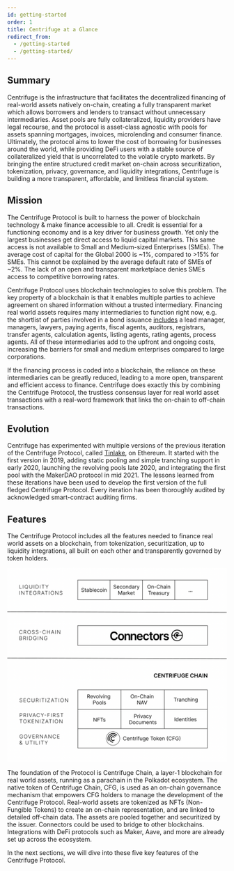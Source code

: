 ```yaml
---
id: getting-started
order: 1
title: Centrifuge at a Glance
redirect_from:
  - /getting-started
  - /getting-started/
---
```


## Summary
Centrifuge is the infrastructure that facilitates the decentralized financing of real-world assets natively on-chain, creating a fully transparent market which allows borrowers and lenders to transact without unnecessary intermediaries. Asset pools are fully collateralized, liquidity providers have legal recourse, and the protocol is asset-class agnostic with pools for assets spanning mortgages, invoices, microlending and consumer finance. Ultimately, the protocol aims to lower the cost of borrowing for businesses around the world, while providing DeFi users with a stable source of collateralized yield that is uncorrelated to the volatile crypto markets. By bringing the entire structured credit market on-chain across securitization, tokenization, privacy, governance, and liquidity integrations, Centrifuge is building a more transparent, affordable, and limitless financial system.

## Mission
The Centrifuge Protocol is built to harness the power of blockchain technology & make finance accessible to all. Credit is essential for a functioning economy and is a key driver for business growth. Yet only the largest businesses get direct access to liquid capital markets. This same access is not available to Small and Medium-sized Enterprises (SMEs). The average cost of capital for the Global 2000 is ~1%, compared to >15% for SMEs. This cannot be explained by the average default rate of SMEs of ~2%. The lack of an open and transparent marketplace denies SMEs access to competitive borrowing  rates.

Centrifuge Protocol uses blockchain technologies to solve this problem. The key property of a blockchain is that it enables multiple parties to achieve agreement on shared information without a trusted intermediary. Financing real world assets requires many intermediaries to function right now, e.g. the shortlist of parties involved in a bond issuance [includes](https://twitter.com/rayesalexander/status/1501270049952178176) a lead manager, managers, lawyers, paying agents, fiscal agents, auditors, registrars, transfer agents, calculation agents, listing agents, rating agents, process agents. All of these intermediaries add to the upfront and ongoing costs, increasing the barriers for small and medium enterprises compared to large corporations.

If the financing process is coded into a blockchain, the reliance on these intermediaries can be greatly reduced, leading to a more open, transparent and efficient access to finance. Centrifuge does exactly this by combining the Centrifuge Protocol, the trustless consensus layer for real world asset transactions with a real-word framework that links the on-chain to off-chain transactions.

## Evolution
Centrifuge has experimented with multiple versions of the previous iteration of the Centrifuge Protocol, called [Tinlake](https://tinlake.centrifuge.io/), on Ethereum. It started with the first version in 2019, adding static pooling and simple tranching support in early 2020, launching the revolving pools late 2020, and integrating the first pool with the MakerDAO protocol in mid 2021. The lessons learned from these iterations have been used to develop the first version of the full fledged Centrifuge Protocol. Every iteration has been thoroughly audited by acknowledged smart-contract auditing firms.

## Features
The Centrifuge Protocol includes all the features needed to finance real world assets on a blockchain, from tokenization, securitization, up to liquidity integrations,  all built on each other and transparently governed by token holders.

![](./images/protocol.png#width=60%;)

The foundation of the Protocol is Centrifuge Chain, a layer-1 blockchain for real world assets, running as a parachain in the Polkadot ecosystem. The native token of Centrifuge Chain, CFG, is used as an on-chain governance mechanism that empowers CFG holders to manage the development of the Centrifuge Protocol. Real-world assets are tokenized as NFTs (Non-Fungible Tokens) to create an on-chain representation, and are linked to detailed off-chain data. The assets are pooled together and securitized by the issuer. Connectors could be used to bridge to other blockchains. Integrations with DeFi protocols such as Maker, Aave, and more are already set up across the ecosystem.

In the next sections, we will dive into these five key features of the Centrifuge Protocol.
